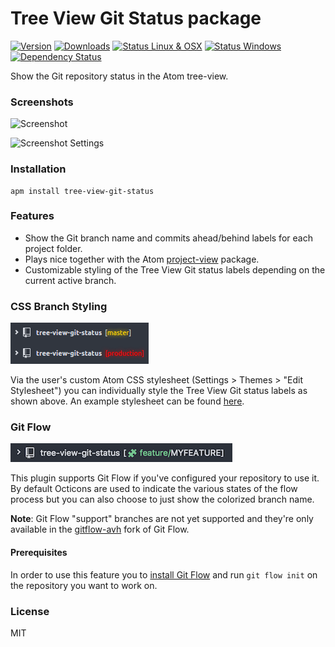 # Tree View Git Status package

[![Version](https://img.shields.io/apm/v/tree-view-git-status.svg?style=flat-square)](https://atom.io/packages/tree-view-git-status)
[![Downloads](https://img.shields.io/apm/dm/tree-view-git-status.svg?style=flat-square)](https://atom.io/packages/tree-view-git-status)
[![Status Linux & OSX](https://img.shields.io/travis/subesokun/atom-tree-view-git-status.svg?style=flat-square&label=Linux%20%26%20OSX)](https://travis-ci.org/subesokun/atom-tree-view-git-status)
[![Status Windows](https://img.shields.io/appveyor/ci/subesokun/atom-tree-view-git-status.svg?style=flat-square&label=Windows)](https://ci.appveyor.com/project/subesokun/atom-tree-view-git-status)
[![Dependency Status](https://img.shields.io/david/subesokun/atom-tree-view-git-status.svg?style=flat-square)](https://david-dm.org/subesokun/atom-tree-view-git-status)

Show the Git repository status in the Atom tree-view.


### Screenshots

![Screenshot](https://github.com/subesokun/atom-tree-view-git-status/blob/master/screenshot.png?raw=true)

![Screenshot Settings](https://github.com/subesokun/atom-tree-view-git-status/blob/master/screenshot-settings.png?raw=true)

### Installation

```
apm install tree-view-git-status
```

### Features

* Show the Git branch name and commits ahead/behind labels for each project folder.
* Plays nice together with the Atom [project-view](https://github.com/subesokun/atom-project-view) package.
* Customizable styling of the Tree View Git status labels depending on the current active branch.

### CSS Branch Styling

![Screenshot CSS Branch Styling](https://github.com/subesokun/atom-tree-view-git-status/blob/master/screenshot-css-branch-styling.png?raw=true)

Via the user's custom Atom CSS stylesheet (Settings > Themes > "Edit Stylesheet") you can individually style the Tree View Git status labels as shown above. An example stylesheet can be found [here](https://gist.github.com/subesokun/04909f8ff45fbc28faad016559adc267).

### Git Flow

![Screenshot Git Flow](https://github.com/subesokun/atom-tree-view-git-status/blob/master/screenshot-gitflow.png?raw=true)

This plugin supports Git Flow if you've configured your repository to use
it. By default Octicons are used to indicate the various states of the flow process but you can also choose to just show the colorized branch name.

**Note**: Git Flow "support" branches are not yet supported and they're only available in the [gitflow-avh](https://github.com/petervanderdoes/gitflow-avh) fork of Git Flow.

#### Prerequisites

In order to use this feature you to [install Git Flow](https://github.com/petervanderdoes/gitflow-avh/wiki/Installation) and run `git flow init` on the repository you want to work on.

### License

MIT

[gitflow-wiki-faq]: https://github.com/nvie/gitflow/wiki/FAQ

